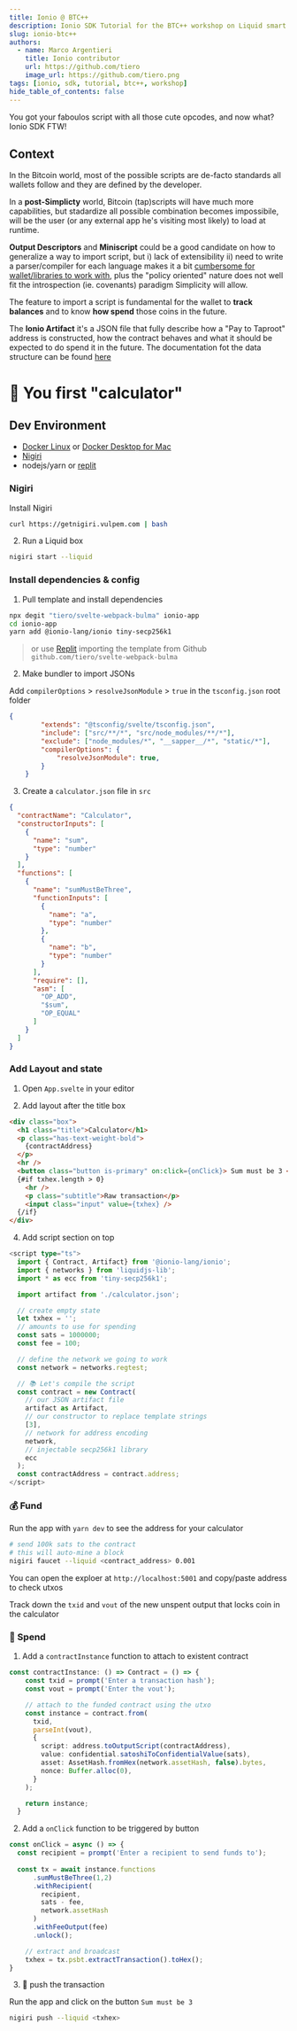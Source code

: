 ```yaml
---
title: Ionio @ BTC++
description: Ionio SDK Tutorial for the BTC++ workshop on Liquid smart contract
slug: ionio-btc++
authors:
  - name: Marco Argentieri
    title: Ionio contributor
    url: https://github.com/tiero
    image_url: https://github.com/tiero.png
tags: [ionio, sdk, tutorial, btc++, workshop]
hide_table_of_contents: false
---
```


You got your faboulos script with all those cute opcodes, and now what? Ionio SDK FTW!

<!--truncate-->


## Context

In the Bitcoin world, most of the possible scripts are de-facto standards all wallets follow and they are defined by the developer.

In a **post-Simplicty** world, Bitcoin (tap)scripts will have much more capabilities, but 
stadardize all possible combination becomes impossibile, will be the user (or any external app he's visiting most likely) to load at runtime.


**Output Descriptors** and **Miniscript** could be a good candidate on how to generalize a way to import script, but i) lack of extensibility ii) need to write a parser/compiler for each language makes it a bit [cumbersome for wallet/libraries to work with](../docs/Artifact.md#alternatives), plus the "policy oriented" nature does not well fit the introspection (ie. covenants) paradigm Simplicity will allow.

The feature to import a script is fundamental for the wallet to **track balances** and to know **how spend** those coins in the future.

The **Ionio Artifact** it's a JSON file that fully describe how a "Pay to Taproot" address is constructed, how the contract behaves and what it should be expected to do spend it in the future. The documentation fot the data structure can be found [here](../docs/Artifact.md#structure)

# 🧮 You first "calculator"
 

## Dev Environment 

- [Docker Linux](https://docs.docker.com/desktop/linux/install) or [Docker Desktop for Mac](https://docs.docker.com/desktop/mac/install)
- [Nigiri](https://nigiri.vulpem.com)
- nodejs/yarn or [replit](htts://replit.com)


### Nigiri

Install Nigiri

```sh
curl https://getnigiri.vulpem.com | bash
```

2. Run a Liquid box

```sh
nigiri start --liquid
```

### Install dependencies & config

1. Pull template and install dependencies

```sh
npx degit "tiero/svelte-webpack-bulma" ionio-app
cd ionio-app
yarn add @ionio-lang/ionio tiny-secp256k1
```

> or use [Replit](replit.com) importing the template from Github `github.com/tiero/svelte-webpack-bulma`

2. Make bundler to import JSONs

Add `compilerOptions` > `resolveJsonModule` > `true` in the `tsconfig.json` root folder

```json
{
		"extends": "@tsconfig/svelte/tsconfig.json",
		"include": ["src/**/*", "src/node_modules/**/*"],
		"exclude": ["node_modules/*", "__sapper__/*", "static/*"],
		"compilerOptions": {
			"resolveJsonModule": true,
		}
	}
```

3. Create a `calculator.json` file in `src`

```json
{
  "contractName": "Calculator",
  "constructorInputs": [
    {
      "name": "sum",
      "type": "number"
    }
  ],
  "functions": [
    {
      "name": "sumMustBeThree",
      "functionInputs": [
        {
          "name": "a",
          "type": "number"
        },
        {
          "name": "b",
          "type": "number"
        }
      ],
      "require": [],
      "asm": [
        "OP_ADD",
        "$sum",
        "OP_EQUAL"
      ]
    }
  ]
}
```

### Add Layout and state

1. Open `App.svelte` in your editor

2. Add layout after the title box 

```html
<div class="box">
  <h1 class="title">Calculator</h1>
  <p class="has-text-weight-bold">
    {contractAddress}
  </p>
  <hr />
  <button class="button is-primary" on:click={onClick}> Sum must be 3 </button>
  {#if txhex.length > 0} 
    <hr />
    <p class="subtitle">Raw transaction</p>
    <input class="input" value={txhex} />
  {/if}
</div>
```

4. Add script section on top

```ts
<script type="ts">
  import { Contract, Artifact} from '@ionio-lang/ionio';
  import { networks } from 'liquidjs-lib';
  import * as ecc from 'tiny-secp256k1';

  import artifact from './calculator.json';

  // create empty state
  let txhex = '';
  // amounts to use for spending
  const sats = 1000000;
  const fee = 100;

  // define the network we going to work
  const network = networks.regtest;

  // 📚 Let's compile the script 
  const contract = new Contract(
    // our JSON artifact file
    artifact as Artifact,  
    // our constructor to replace template strings
    [3], 
    // network for address encoding
    network, 
    // injectable secp256k1 library 
    ecc 
  );
  const contractAddress = contract.address;
</script>
```


### 💰 Fund 

Run the app with `yarn dev` to see the address for your calculator

```sh
# send 100k sats to the contract
# this will auto-mine a block
nigiri faucet --liquid <contract_address> 0.001
```

You can open the exploer at `http://localhost:5001` and copy/paste address to check utxos

Track down the `txid` and `vout` of the new unspent output that locks coin in the calculator

### 💸 Spend

1. Add a `contractInstance` function to attach to existent contract

```ts
const contractInstance: () => Contract = () => {
    const txid = prompt('Enter a transaction hash');
    const vout = prompt('Enter the vout');

    // attach to the funded contract using the utxo
    const instance = contract.from(
      txid,
      parseInt(vout),
      {
        script: address.toOutputScript(contractAddress),
        value: confidential.satoshiToConfidentialValue(sats),
        asset: AssetHash.fromHex(network.assetHash, false).bytes,
        nonce: Buffer.alloc(0),
      }
    );

    return instance;
  }
```


2. Add a `onClick` function to be triggered by button


```ts
const onClick = async () => {
  const recipient = prompt('Enter a recipient to send funds to');
  
  const tx = await instance.functions
      .sumMustBeThree(1,2)
      .withRecipient(
        recipient,
        sats - fee,
        network.assetHash
      )
      .withFeeOutput(fee)
      .unlock();

    // extract and broadcast
    txhex = tx.psbt.extractTransaction().toHex();
}
```


3. 🚀 push the transaction

Run the app and click on the button `Sum must be 3`

```sh
nigiri push --liquid <txhex>
```







